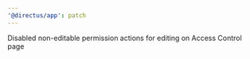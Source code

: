 ```yaml
---
'@directus/app': patch
---
```


Disabled non-editable permission actions for editing on Access Control page
